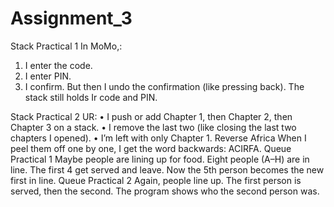 # Assignment_3

Stack Practical 1
In MoMo,:
1.	I enter the code.
2.	I enter PIN.
3.	I confirm.
But then I undo the confirmation (like pressing back). The stack still holds Ir code and PIN.

Stack Practical 2
UR:
•	I push or add  Chapter 1, then Chapter 2, then Chapter 3 on a stack.
•	I remove the last two (like closing the last two chapters I opened).
•	I’m left with only Chapter 1.
Reverse Africa
When I peel them off one by one, I get the word backwards: ACIRFA.
Queue Practical 1
Maybe people are lining up for food.
Eight people (A–H) are in line.
The first 4 get served and leave.
Now the 5th person becomes the new first in line.
Queue Practical 2
Again, people line up.
The first person is served, then the second.
The program shows who the second person was.
